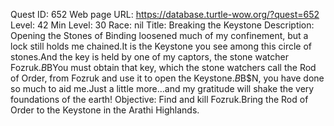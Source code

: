 Quest ID: 652
Web page URL: https://database.turtle-wow.org/?quest=652
Level: 42
Min Level: 30
Race: nil
Title: Breaking the Keystone
Description: Opening the Stones of Binding loosened much of my confinement, but a lock still holds me chained.It is the Keystone you see among this circle of stones.And the key is held by one of my captors, the stone watcher Fozruk.$B$BYou must obtain that key, which the stone watchers call the Rod of Order, from Fozruk and use it to open the Keystone.$B$B$N, you have done so much to aid me.Just a little more...and my gratitude will shake the very foundations of the earth!
Objective: Find and kill Fozruk.Bring the Rod of Order to the Keystone in the Arathi Highlands.
